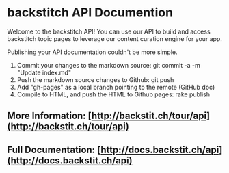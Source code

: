 # backstitch API Documention

Welcome to the backstitch API!  You can use our API to build and access backstitch topic pages to leverage our content curation engine for your app.

Publishing your API documentation couldn't be more simple.

1. Commit your changes to the markdown source: git commit -a -m "Update index.md"
1. Push the markdown source changes to Github: git push
1. Add "gh-pages" as a local branch pointing to the remote (GitHub doc)
1. Compile to HTML, and push the HTML to Github pages: rake publish

## More Information: [http://backstit.ch/tour/api](http://backstit.ch/tour/api)
## Full Documentation: [http://docs.backstit.ch/api](http://docs.backstit.ch/api)